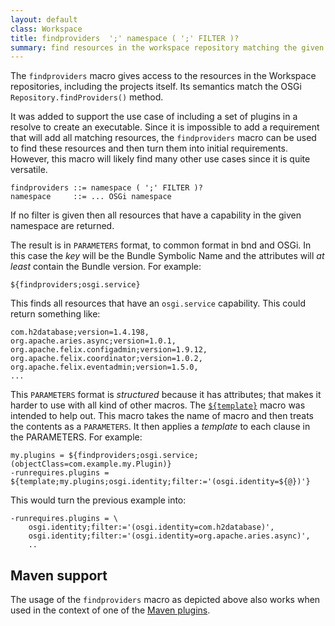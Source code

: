 ```yaml
---
layout: default
class: Workspace
title: findproviders  ';' namespace ( ';' FILTER )?
summary: find resources in the workspace repository matching the given namespace and optional filter. EXPERIMENTAL
---
```


The `findproviders` macro gives access to the resources in the Workspace repositories, including the projects itself. Its semantics match the OSGi `Repository.findProviders()` method.

It was added to support the use case of including a set of plugins in a resolve to create an executable. Since it is impossible to add a requirement that will add all matching resources, the `findproviders` macro can be used to find these resources and then turn them into initial requirements. However, this macro will likely find many other use cases since it is quite versatile.

    findproviders ::= namespace ( ';' FILTER )?
    namespace     ::= ... OSGi namespace

If no filter is given then all resources that have a capability in the given namespace are returned.

The result is in `PARAMETERS` format, to common format in bnd and OSGi. In this case the _key_ will be the Bundle Symbolic Name and the attributes will _at least_ contain the Bundle version. For example:

    ${findproviders;osgi.service}

This finds all resources that have an `osgi.service` capability. This could return something like:

    com.h2database;version=1.4.198,
    org.apache.aries.async;version=1.0.1,
    org.apache.felix.configadmin;version=1.9.12,
    org.apache.felix.coordinator;version=1.0.2,
    org.apache.felix.eventadmin;version=1.5.0,
    ...

This `PARAMETERS` format is _structured_ because it has attributes; that makes it harder to use with all kind of other macros. The [`${template}`](template.md) macro was intended to help out. This macro takes the name of macro and then treats the contents as a  `PARAMETERS`. It then applies a _template_ to each clause in the PARAMETERS. For example:

    my.plugins = ${findproviders;osgi.service;(objectClass=com.example.my.Plugin)}
    -runrequires.plugins = ${template;my.plugins;osgi.identity;filter:='(osgi.identity=${@})'}

This would turn the previous example into:

    -runrequires.plugins = \
        osgi.identity;filter:='(osgi.identity=com.h2database)',
        osgi.identity;filter:='(osgi.identity=org.apache.aries.async)',
        ..

## Maven support

The usage of the `findproviders` macro as depicted above also works when used in the context of one of the [Maven plugins][maven].

[maven]: https://github.com/bndtools/bnd/tree/master/maven
